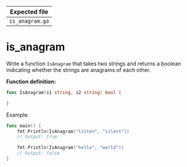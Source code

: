 | Expected file   |
| --------------- |
| `is_anagram.go` |

# is_anagram

Write a function `IsAnagram` that takes two strings and returns a boolean indicating whether the strings are anagrams of each other.

**Function definition:**

```go
func IsAnagram(s1 string, s2 string) bool {

}
```

Example:

```go
func main() {
    fmt.Println(IsAnagram("listen", "silent"))
    // Output: true

    fmt.Println(IsAnagram("hello", "world"))
    // Output: false
}
```